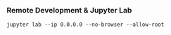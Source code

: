 <br>

### Remote Development & Jupyter Lab


```shell
jupyter lab --ip 0.0.0.0 --no-browser --allow-root
```

<br>
<br>

<br>
<br>

<br>
<br>

<br>
<br>

